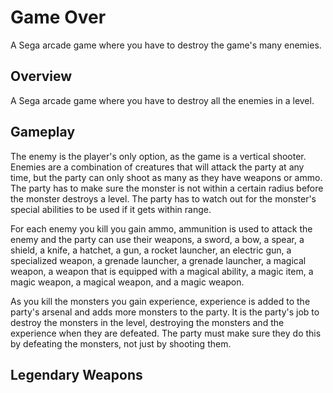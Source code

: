 # Game Over

A Sega arcade game where you have to destroy the game's many enemies.

## Overview

A Sega arcade game where you have to destroy all the enemies in a level.

## Gameplay

The enemy is the player's only option, as the game is a vertical shooter. Enemies are a combination of creatures that will attack the party at any time, but the party can only shoot as many as they have weapons or ammo. The party has to make sure the monster is not within a certain radius before the monster destroys a level. The party has to watch out for the monster's special abilities to be used if it gets within range.

For each enemy you kill you gain ammo, ammunition is used to attack the enemy and the party can use their weapons, a sword, a bow, a spear, a shield, a knife, a hatchet, a gun, a rocket launcher, an electric gun, a specialized weapon, a grenade launcher, a grenade launcher, a magical weapon, a weapon that is equipped with a magical ability, a magic item, a magic weapon, a magical weapon, and a magic weapon.

As you kill the monsters you gain experience, experience is added to the party's arsenal and adds more monsters to the party. It is the party's job to destroy the monsters in the level, destroying the monsters and the experience when they are defeated. The party must make sure they do this by defeating the monsters, not just by shooting them.

## Legendary Weapons

###